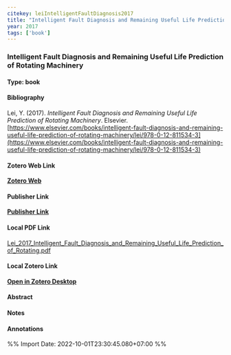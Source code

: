 ```yaml
---
citekey: leiIntelligentFaultDiagnosis2017  
title: "Intelligent Fault Diagnosis and Remaining Useful Life Prediction of Rotating Machinery"
year: 2017
tags: ['book']
---
```


### Intelligent Fault Diagnosis and Remaining Useful Life Prediction of Rotating Machinery  

#### Type: book

#### Bibliography
  
Lei, Y. (2017). _Intelligent Fault Diagnosis and Remaining Useful Life Prediction of Rotating Machinery_. Elsevier. [https://www.elsevier.com/books/intelligent-fault-diagnosis-and-remaining-useful-life-prediction-of-rotating-machinery/lei/978-0-12-811534-3](https://www.elsevier.com/books/intelligent-fault-diagnosis-and-remaining-useful-life-prediction-of-rotating-machinery/lei/978-0-12-811534-3)  
  

#### Zotero Web Link
[**Zotero Web**](http://zotero.org/users/242940/items/EDJ2QLHN)  

#### Publisher Link
[**Publisher Link**](https://www.elsevier.com/books/intelligent-fault-diagnosis-and-remaining-useful-life-prediction-of-rotating-machinery/lei/978-0-12-811534-3)  

#### Local PDF Link
[Lei_2017_Intelligent_Fault_Diagnosis_and_Remaining_Useful_Life_Prediction_of_Rotating.pdf](file:///C:/Users/User/Zotero/storage/QJYD4KIT/Lei_2017_Intelligent_Fault_Diagnosis_and_Remaining_Useful_Life_Prediction_of_Rotating.pdf)  

#### Local Zotero Link
[**Open in Zotero Desktop**](zotero://select/library/items/EDJ2QLHN)  

#### Abstract


#### Notes


#### Annotations


%% Import Date: 2022-10-01T23:30:45.080+07:00 %%
